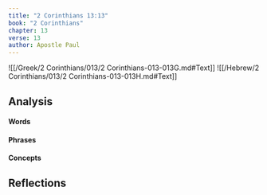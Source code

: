 ```yaml
---
title: "2 Corinthians 13:13"
book: "2 Corinthians"
chapter: 13
verse: 13
author: Apostle Paul
---
```

![[/Greek/2 Corinthians/013/2 Corinthians-013-013G.md#Text]]
![[/Hebrew/2 Corinthians/013/2 Corinthians-013-013H.md#Text]]

## Analysis

#### Words

#### Phrases

#### Concepts

## Reflections
